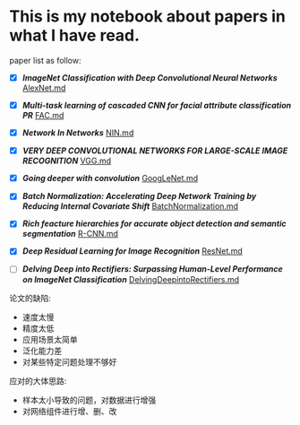 # This is my notebook about papers in what I have read.
paper list as follow:
- [x] **_ImageNet Classification with Deep Convolutional Neural Networks_** [AlexNet.md](./AlexNet.md)
- [x] **_Multi-task learning of cascaded CNN for facial attribute classification PR_**  [FAC.md](./FAC.md)
- [x] **_Network In Networks_**  [NIN.md](./NIN.md)
- [x] **_VERY DEEP CONVOLUTIONAL NETWORKS FOR LARGE-SCALE IMAGE RECOGNITION_**  [VGG.md](./VGG.md)
- [x] **_Going deeper with convolution_** [GoogLeNet.md](./GoogLeNet.md)
- [x] **_Batch Normalization: Accelerating Deep Network Training by Reducing Internal Covariate Shift_** [BatchNormalization.md](./BatchNormalization.md)
- [x] **_Rich feacture hierarchies for accurate object detection and semantic segmentation_**  [R-CNN.md](./R-CNN.md)
- [x] **_Deep Residual Learning for Image Recognition_** [ResNet.md](./ResNet.md)

- [ ] **_Delving Deep into Rectifiers: Surpassing Human-Level Performance on ImageNet Classification_** [DelvingDeepintoRectifiers.md](./DelvingDeepIntoRectifiers.md)

论文的缺陷:
  * 速度太慢
  *  精度太低
  *  应用场景太简单
  *  泛化能力差
  *  对某些特定问题处理不够好

应对的大体思路:
  * 样本太小导致的问题，对数据进行增强
  *  对网络组件进行增、删、改
